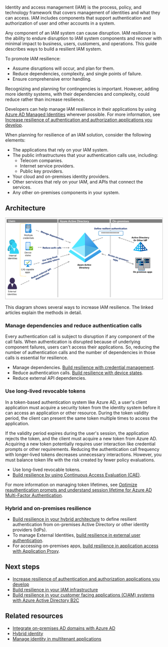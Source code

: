 Identity and access management (IAM) is the process, policy, and technology framework that covers management of identities and what they can access. IAM includes components that support authentication and authorization of user and other accounts in a system.

Any component of an IAM system can cause disruption. IAM resilience is the ability to endure disruption to IAM system components and recover with minimal impact to business, users, customers, and operations. This guide describes ways to build a resilient IAM system.

To promote IAM resilience:

- Assume disruptions will occur, and plan for them.
- Reduce dependencies, complexity, and single points of failure.
- Ensure comprehensive error handling.

Recognizing and planning for contingencies is important. However, adding more identity systems, with their dependencies and complexity, could reduce rather than increase resilience.

Developers can help manage IAM resilience in their applications by using [Azure AD Managed Identities](/azure/active-directory/managed-identities-azure-resources/overview) wherever possible. For more information, see [Increase resilience of authentication and authorization applications you develop](/azure/active-directory/fundamentals/resilience-app-development-overview).

When planning for resilience of an IAM solution, consider the following elements:

- The applications that rely on your IAM system.
- The public infrastructures that your authentication calls use, including:
  - Telecom companies.
  - Internet service providers.
  - Public key providers.
- Your cloud and on-premises identity providers.
- Other services that rely on your IAM, and APIs that connect the services.
- Any other on-premises components in your system.

## Architecture

![Diagram showing an overview of administering IAM resilience.](media/admin-resilience-overview.png)

This diagram shows several ways to increase IAM resilience. The linked articles explain the methods in detail.

### Manage dependencies and reduce authentication calls

Every authentication call is subject to disruption if any component of the call fails. When authentication is disrupted because of underlying component failures, users can't access their applications. So, reducing the number of authentication calls and the number of dependencies in those calls is essential for resilience.

- Manage dependencies. [Build resilience with credential management](/azure/active-directory/fundamentals/resilience-in-credentials).
- Reduce authentication calls. [Build resilience with device states](/azure/active-directory/fundamentals/resilience-with-device-states).
- Reduce external API dependencies.

### Use long-lived revocable tokens

In a token-based authentication system like Azure AD, a user's client application must acquire a security token from the identity system before it can access an application or other resource. During the token validity period, the client can present the same token multiple times to access the application.

If the validity period expires during the user's session, the application rejects the token, and the client must acquire a new token from Azure AD. Acquiring a new token potentially requires user interaction like credential prompts or other requirements. Reducing the authentication call frequency with longer-lived tokens decreases unnecessary interactions. However, you must balance token life with the risk created by fewer policy evaluations.

- Use long-lived revocable tokens.
- [Build resilience by using Continuous Access Evaluation (CAE)](/azure/active-directory/fundamentals/resilience-with-continuous-access-evaluation).

For more information on managing token lifetimes, see [Optimize reauthentication prompts and understand session lifetime for Azure AD Multi-Factor Authentication](/azure/active-directory/authentication/concepts-azure-multi-factor-authentication-prompts-session-lifetime).

### Hybrid and on-premises resilience

- [Build resilience in your hybrid architecture](/azure/active-directory/fundamentals/resilience-in-hybrid) to define resilient authentication from on-premises Active Directory or other identity providers (IdPs).
- To manage External Identities, [build resilience in external user authentication](/azure/active-directory/fundamentals/resilience-b2b-authentication).
- For accessing on-premises apps, [build resilience in application access with Application Proxy](/azure/active-directory/fundamentals/resilience-on-premises-access).

## Next steps

- [Increase resilience of authentication and authorization applications you develop](/azure/active-directory/fundamentals/resilience-app-development-overview)
- [Build resilience in your IAM infrastructure](/azure/active-directory/fundamentals/resilience-in-infrastructure)
- [Build resilience in your customer facing applications (CIAM) systems with Azure Active Directory B2C](/azure/active-directory/fundamentals/resilience-b2c)

## Related resources

- [Integrate on-premises AD domains with Azure AD](../../reference-architectures/identity/azure-ad.yml)
- [Hybrid identity](../../solution-ideas/articles/hybrid-identity.yml)
- [Manage identity in multitenant applications](../../multitenant-identity/index.yml)
